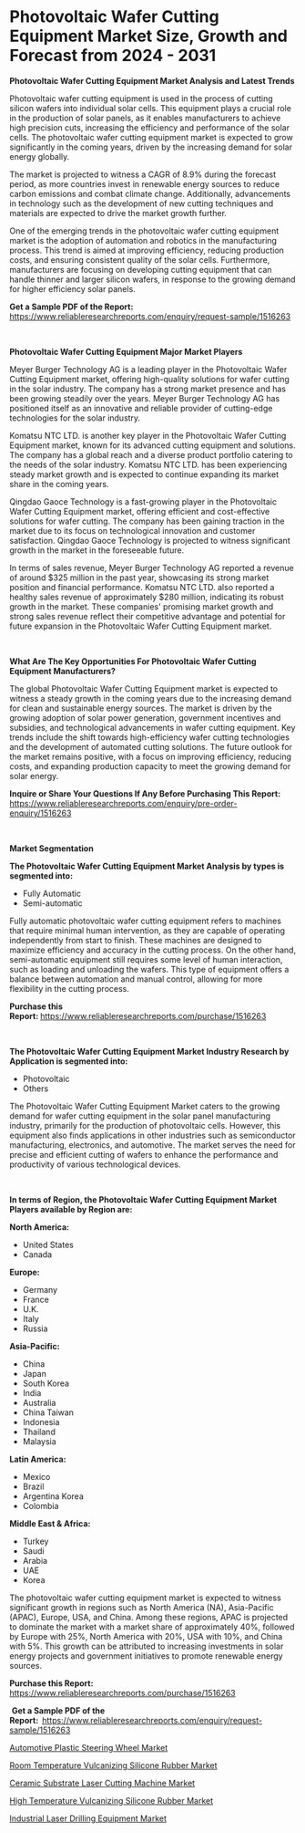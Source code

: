 <p><h1>Photovoltaic Wafer Cutting Equipment Market Size, Growth and Forecast from 2024 - 2031</h1></p><p><strong>Photovoltaic Wafer Cutting Equipment Market Analysis and Latest Trends</strong></p>
<p><p>Photovoltaic wafer cutting equipment is used in the process of cutting silicon wafers into individual solar cells. This equipment plays a crucial role in the production of solar panels, as it enables manufacturers to achieve high precision cuts, increasing the efficiency and performance of the solar cells. The photovoltaic wafer cutting equipment market is expected to grow significantly in the coming years, driven by the increasing demand for solar energy globally.</p><p>The market is projected to witness a CAGR of 8.9% during the forecast period, as more countries invest in renewable energy sources to reduce carbon emissions and combat climate change. Additionally, advancements in technology such as the development of new cutting techniques and materials are expected to drive the market growth further.</p><p>One of the emerging trends in the photovoltaic wafer cutting equipment market is the adoption of automation and robotics in the manufacturing process. This trend is aimed at improving efficiency, reducing production costs, and ensuring consistent quality of the solar cells. Furthermore, manufacturers are focusing on developing cutting equipment that can handle thinner and larger silicon wafers, in response to the growing demand for higher efficiency solar panels.</p></p>
<p><strong>Get a Sample PDF of the Report:&nbsp;</strong> <a href="https://www.reliableresearchreports.com/enquiry/request-sample/1516263">https://www.reliableresearchreports.com/enquiry/request-sample/1516263</a></p>
<p>&nbsp;</p>
<p><strong>Photovoltaic Wafer Cutting Equipment Major Market Players</strong></p>
<p><p>Meyer Burger Technology AG is a leading player in the Photovoltaic Wafer Cutting Equipment market, offering high-quality solutions for wafer cutting in the solar industry. The company has a strong market presence and has been growing steadily over the years. Meyer Burger Technology AG has positioned itself as an innovative and reliable provider of cutting-edge technologies for the solar industry.</p><p>Komatsu NTC LTD. is another key player in the Photovoltaic Wafer Cutting Equipment market, known for its advanced cutting equipment and solutions. The company has a global reach and a diverse product portfolio catering to the needs of the solar industry. Komatsu NTC LTD. has been experiencing steady market growth and is expected to continue expanding its market share in the coming years.</p><p>Qingdao Gaoce Technology is a fast-growing player in the Photovoltaic Wafer Cutting Equipment market, offering efficient and cost-effective solutions for wafer cutting. The company has been gaining traction in the market due to its focus on technological innovation and customer satisfaction. Qingdao Gaoce Technology is projected to witness significant growth in the market in the foreseeable future.</p><p>In terms of sales revenue, Meyer Burger Technology AG reported a revenue of around $325 million in the past year, showcasing its strong market position and financial performance. Komatsu NTC LTD. also reported a healthy sales revenue of approximately $280 million, indicating its robust growth in the market. These companies' promising market growth and strong sales revenue reflect their competitive advantage and potential for future expansion in the Photovoltaic Wafer Cutting Equipment market.</p></p>
<p>&nbsp;</p>
<p><strong>What Are The Key Opportunities For Photovoltaic Wafer Cutting Equipment Manufacturers?</strong></p>
<p><p>The global Photovoltaic Wafer Cutting Equipment market is expected to witness a steady growth in the coming years due to the increasing demand for clean and sustainable energy sources. The market is driven by the growing adoption of solar power generation, government incentives and subsidies, and technological advancements in wafer cutting equipment. Key trends include the shift towards high-efficiency wafer cutting technologies and the development of automated cutting solutions. The future outlook for the market remains positive, with a focus on improving efficiency, reducing costs, and expanding production capacity to meet the growing demand for solar energy.</p></p>
<p><strong>Inquire or Share Your Questions If Any Before Purchasing This Report:</strong> <a href="https://www.reliableresearchreports.com/enquiry/pre-order-enquiry/1516263">https://www.reliableresearchreports.com/enquiry/pre-order-enquiry/1516263</a></p>
<p>&nbsp;</p>
<p><strong>Market Segmentation</strong></p>
<p><strong>The Photovoltaic Wafer Cutting Equipment Market Analysis by types is segmented into:</strong></p>
<p><ul><li>Fully Automatic</li><li>Semi-automatic</li></ul></p>
<p><p>Fully automatic photovoltaic wafer cutting equipment refers to machines that require minimal human intervention, as they are capable of operating independently from start to finish. These machines are designed to maximize efficiency and accuracy in the cutting process. On the other hand, semi-automatic equipment still requires some level of human interaction, such as loading and unloading the wafers. This type of equipment offers a balance between automation and manual control, allowing for more flexibility in the cutting process.</p></p>
<p><strong>Purchase this Report:&nbsp;</strong><a href="https://www.reliableresearchreports.com/purchase/1516263">https://www.reliableresearchreports.com/purchase/1516263</a></p>
<p>&nbsp;</p>
<p><strong>The Photovoltaic Wafer Cutting Equipment Market Industry Research by Application is segmented into:</strong></p>
<p><ul><li>Photovoltaic</li><li>Others</li></ul></p>
<p><p>The Photovoltaic Wafer Cutting Equipment Market caters to the growing demand for wafer cutting equipment in the solar panel manufacturing industry, primarily for the production of photovoltaic cells. However, this equipment also finds applications in other industries such as semiconductor manufacturing, electronics, and automotive. The market serves the need for precise and efficient cutting of wafers to enhance the performance and productivity of various technological devices.</p></p>
<p>&nbsp;</p>
<p><strong>In terms of Region, the Photovoltaic Wafer Cutting Equipment Market Players available by Region are:</strong></p>
<p>
    <p> <strong> North America: </strong>
        <ul>
            <li>United States</li>
            <li>Canada</li>
        </ul>
        </p> 
    <p> <strong> Europe: </strong>
        <ul>
            <li>Germany</li>
            <li>France</li>
            <li>U.K.</li>
            <li>Italy</li>
            <li>Russia</li>
        </ul>
        </p> 
    <p> <strong> Asia-Pacific: </strong>
        <ul>
            <li>China</li>
            <li>Japan</li>
            <li>South Korea</li>
            <li>India</li>
            <li>Australia</li>
            <li>China Taiwan</li>
            <li>Indonesia</li>
            <li>Thailand</li>
            <li>Malaysia</li>
        </ul>
        </p> 
    <p> <strong> Latin America: </strong>
        <ul>
            <li>Mexico</li>
            <li>Brazil</li>
            <li>Argentina Korea</li>
            <li>Colombia</li>
        </ul>
        </p> 
    <p> <strong> Middle East & Africa: </strong>
        <ul>
            <li>Turkey</li>
            <li>Saudi</li>
            <li>Arabia</li>
            <li>UAE</li>
            <li>Korea</li>
        </ul>
    </p>
    </p>
<p><p>The photovoltaic wafer cutting equipment market is expected to witness significant growth in regions such as North America (NA), Asia-Pacific (APAC), Europe, USA, and China. Among these regions, APAC is projected to dominate the market with a market share of approximately 40%, followed by Europe with 25%, North America with 20%, USA with 10%, and China with 5%. This growth can be attributed to increasing investments in solar energy projects and government initiatives to promote renewable energy sources.</p></p>
<p><strong>Purchase this Report: </strong><a href="https://www.reliableresearchreports.com/purchase/1516263">https://www.reliableresearchreports.com/purchase/1516263</a></p>
<p>&nbsp;<strong>Get a Sample PDF of the Report:&nbsp;&nbsp;</strong><a href="https://www.reliableresearchreports.com/enquiry/request-sample/1516263">https://www.reliableresearchreports.com/enquiry/request-sample/1516263</a></p>
<p><strong></strong></p>
<p><p><a href="https://five-trouble-98a.notion.site/Automotive-Plastic-Steering-Wheel-Market-Furnish-Information-about-Market-Size-Market-Share-Market-f9dcb81e83a74568aabc0a4bffbb0ebe">Automotive Plastic Steering Wheel Market</a></p><p><a href="https://view.publitas.com/reportprime-1/room-temperature-vulcanizing-silicone-rubber-market-size-growth-and-forecast-from-2024-2031/">Room Temperature Vulcanizing Silicone Rubber Market</a></p><p><a href="https://ivy-potential-64b.notion.site/Ceramic-Substrate-Laser-Cutting-Machine-Market-Size-Share-Trends-Analysis-Report-By-Material-By--f7cf427d98964f738ab8822f45dd0a61">Ceramic Substrate Laser Cutting Machine Market</a></p><p><a href="https://view.publitas.com/reportprime-1/high-temperature-vulcanizing-silicone-rubber-market-research-report-provides-thorough-industry-overview-which-offers-an-in-depth-analysis-of-product-trends-and-new-market-divisions/">High Temperature Vulcanizing Silicone Rubber Market</a></p><p><a href="https://ivy-potential-64b.notion.site/Industrial-Laser-Drilling-Equipment-Market-Provides-Detailed-Segmentation-of-this-Market-based-on-Ty-51e97491d2cc42a99843f28fc1ba4fce">Industrial Laser Drilling Equipment Market</a></p></p>